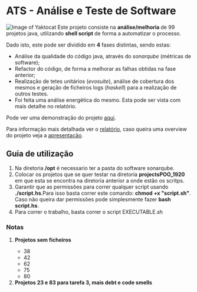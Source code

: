 # ATS - Análise e Teste de Software
![Image of Yaktocat](https://octodex.github.com/images/yaktocat.png)
Este projeto consiste na <b> análise/melhoria </b> de 99 projetos java, utilizando <b>shell script</b> de forma a automatizar o processo.

Dado isto, este pode ser  dividido em <b>4</b> fases distintas, sendo estas:
<ul>
 	<li> Análise da qualidade do código java, através do <i>sonarqube</i> (métricas de software);</li>
 	<li> </i>Refactor</i> do código, de forma a melhorar as falhas obtidas na fase anterior;</li>
 	<li> Realização de tetes unitários (<i>evosuite</i>), análise de cobertura dos mesmos e geração de ficheiros logs (<i>haskell</i>) para a realização de outros testes. </li>
 	<li> Foi feita uma análise energética do mesmo. Esta pode ser vista com mais detalhe no relatório.</li>
</ul>
<p>
<i class="fa fa-youtube-play" style="font-size:20px;color:red"></i> Pode ver uma demonstração do projeto <a href="https://youtu.be/Dfwf9XbKtC4">aqui</a>.<p>
<i class="fa fa-file-pdf-o" style="font-size:20px"></i> Para informação mais detalhada ver o <a href="https://github.com/rafael4512/Uminho/blob/main/4%20ano/ATS/Documenta%C3%A7%C3%A3o/Relat%C3%B3rio_grupo4.pdf">relatório</a>, caso queira uma overview do projeto veja a <a href="https://docs.google.com/presentation/d/1u_4lutkfyAkt25dak6jNt5voOtRI36tzPN6lHMd1ug4/edit?usp=sharing">apresentação</a>.

<h2>Guia de utilização </h2>

 <ol>
        <li>Na diretoria <b>/opt</b> é necessario ter a pasta do software sonarqube.</li>
        <li>Colocar os projetos que se quer testar na diretoria <b>projectsPOO_1920</b> em que esta se encontra na diretoria anterior a onde estão os scritps.</li>
        <li>Garantir que as permissões para correr qualquer script usando <b>./script.hs</b>.Para isso basta correr este comando: <b>chmod +x "script.sh"</b>. Caso não queira dar permissões pode simplesmente fazer <b>bash script.hs</b>.</li>
	<li>Para correr o trabalho, basta correr o script EXECUTABLE.sh </li>
 
</ol>
<h3>Notas</h3>
<ol>
	<li> <b>Projetos sem ficheiros</b> </li> 
	<ul>
	 	<li>38</li>
		<li>42</li>
		<li>62</li>
		<li>75</li>
		<li>80</li>
	</ul>
	
<li> <b>Projetos 23 e 83 para tarefa 3, mais debt e code smells</b></li>

</ol> 
